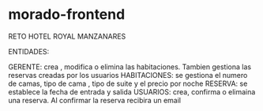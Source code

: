 # morado-frontend
RETO HOTEL ROYAL MANZANARES

ENTIDADES: 

GERENTE: crea , modifica o elimina las habitaciones. Tambien gestiona las reservas creadas por los usuarios
HABITACIONES: se gestiona el numero de camas, tipo de cama , tipo de suite y el precio por noche
RESERVA: se establece la fecha de entrada y salida
USUARIOS: crea, confirma o elimaina una reserva. Al confirmar la reserva recibira un email 


